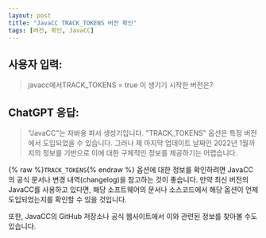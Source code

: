 ```yaml
---
layout: post
title: "JavaCC TRACK_TOKENS 버전 확인"
tags: [버전, 확인, JavaCC]
---
```


## 사용자 입력:
> javacc에서TRACK_TOKENS = true 이 생기기 시작한 버전은?

## ChatGPT 응답:
> "JavaCC"는 자바용 파서 생성기입니다. "TRACK_TOKENS" 옵션은 특정 버전에서 도입되었을 수 있습니다. 그러나 제 마지막 업데이트 날짜인 2022년 1월까지의 정보를 기반으로 이에 대한 구체적인 정보를 제공하기는 어렵습니다.

{% raw %}`TRACK_TOKENS`{% endraw %} 옵션에 대한 정보를 확인하려면 JavaCC의 공식 문서나 변경 내역(changelog)을 참고하는 것이 좋습니다. 만약 최신 버전의 JavaCC를 사용하고 있다면, 해당 소프트웨어의 문서나 소스코드에서 해당 옵션이 언제 도입되었는지를 확인할 수 있을 것입니다.

또한, JavaCC의 GitHub 저장소나 공식 웹사이트에서 이와 관련된 정보를 찾아볼 수도 있습니다.

